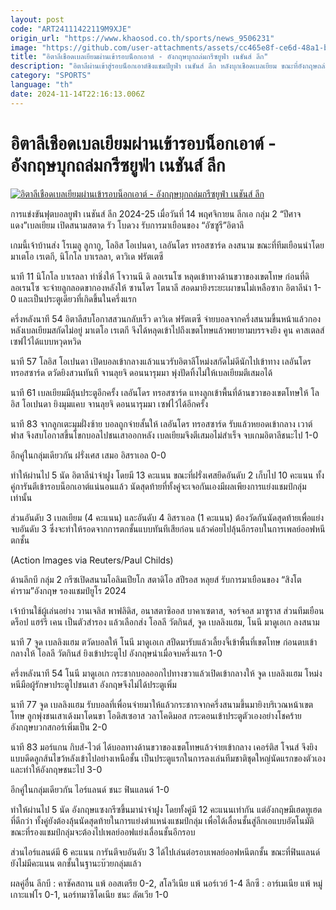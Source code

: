 ```yaml
---
layout: post
code: "ART24111422119M9XJE"
origin_url: "https://www.khaosod.co.th/sports/news_9506231"
image: "https://github.com/user-attachments/assets/cc465e8f-ce6d-48a1-bf4a-1d1588a5a1af"
title: "อิตาลีเชือดเบลเยียมผ่านเข้ารอบน็อกเอาต์ - อังกฤษบุกถล่มกรีซยูฟ่า เนชันส์ ลีก"
description: "อิตาลีผ่านเข้าสู่รอบน็อกเอาต์ชิงแชมป์ยูฟ่า เนชันส์ ลีก หลังบุกเชือดเบลเยียม ขณะที่อังกฤษถล่มกรีซขาดลอย ทำให้กลับมาเป็นฝ่ายได้เปรียบในการลุ้นเลื่อนชั้น"
category: "SPORTS"
language: "th"
date: 2024-11-14T22:16:13.006Z
---
```


# อิตาลีเชือดเบลเยียมผ่านเข้ารอบน็อกเอาต์ - อังกฤษบุกถล่มกรีซยูฟ่า เนชันส์ ลีก

[![อิตาลีเชือดเบลเยียมผ่านเข้ารอบน็อกเอาต์ - อังกฤษบุกถล่มกรีซยูฟ่า เนชันส์ ลีก](https://www.khaosod.co.th/wpapp/uploads/2024/11/AP24319766389825.jpg "อิตาลีเชือดเบลเยียมผ่านเข้ารอบน็อกเอาต์ - อังกฤษบุกถล่มกรีซยูฟ่า เนชันส์ ลีก")](https://www.khaosod.co.th/wpapp/uploads/2024/11/AP24319766389825.jpg)

การแข่งขันฟุตบอลยูฟ่า เนชันส์ ลีก 2024-25 เมื่อวันที่ 14 พฤศจิกายน ลีกเอ กลุ่ม 2 “ปีศาจแดง”เบลเยียม เปิดสนามสตาด รัว โบดวง รับการมาเยือนของ “อัซซูรี”อิตาลี

เกมนี้เจ้าบ้านส่ง โรเมลู ลูกากู, โลอิส โอเปนดา, เลอันโดร ทรอสซาร์ด ลงสนาม ขณะที่ทีมเยือนนำโดย มาเตโอ เรเตกี, นิโกโล บาเรลลา, ดาวิเด ฟรัตเตซี

นาที 11 นิโกโล บาเรลลา ทำชิ่งให้ โจวานนี ดิ ลอเรนโซ หลุดเข้าทางด้านขวาของเขตโทษ ก่อนที่ดิ ลอเรนโซ จะจ่ายลูกลอดขากองหลังให้ ซานโดร โตนาลี สอดมายิงระยะเผาขนไม่เหลือซาก อิตาลีนำ 1-0 และเป็นประตูเดียวที่เกิดขึ้นในครึ่งแรก

ครึ่งหลังนาที 54 อิตาลีสบโอกาสสวนกลับเร็ว ดาวิเด ฟรัตเตซี จ่ายบอลจากครึ่งสนามขึ้นหน้าแล้วกองหลังเบลเยียมสกัดไม่อยู่ มาเตโอ เรเตกี จึงได้หลุดเข้าไปถึงเขตโทษแล้วพยายามบรรจงยิง คูน คาสเตลส์ เซฟไว้ได้แบบหวุดหวิด

นาที 57 โลอิส โอเปนดา เปิดบอลเข้ากลางแล้วแนวรับอิตาลีโหม่งสกัดไม่ดีนักไปเข้าทาง เลอันโดร ทรอสซาร์ด ตวัดยิงสวนทันที จานลุยจิ ดอนนารุมมา พุ่งปัดทิ้งไม่ให้เบลเยียมตีเสมอได้

นาที 61 เบลเยียมมีลุ้นประตูอีกครั้ง เลอันโดร ทรอสซาร์ด แทงลูกเข้าพื้นที่ด้านขวาของเขตโทษให้ โลอิส โอเปนดา ยิงมุมแคบ จานลุยจิ ดอนนารุมมา เซฟไว้ได้อีกครั้ง

นาที 83 จากลูกเตะมุมฝั่งซ้าย บอลถูกจ่ายสั้นให้ เลอันโดร ทรอสซาร์ด รับแล้วหยอดเข้ากลาง เวาต์ ฟาส จึงสบโอกาสขึ้นโขกบอลไปชนเสาออกหลัง เบลเยียมจึงตีเสมอไม่สำเร็จ จบเกมอิตาลีชนะไป 1-0

อีกคู่ในกลุ่มเดียวกัน ฝรั่งเศส เสมอ อิสราเอล 0-0

ทำให้ผ่านไป 5 นัด อิตาลีนำจ่าฝูง โดยมี 13 คะแนน ขณะที่ฝรั่งเศสยึดอันดับ 2 เก็บไป 10 คะแนน ทั้งคู่การันตีเข้ารอบน็อกเอาต์แน่นอนแล้ว นัดสุดท้ายที่ทั้งคู่จะเจอกันเองมีผลเพียงการแย่งแชมป์กลุ่มเท่านั้น

ส่วนอันดับ 3 เบลเยียม (4 คะแนน) และอันดับ 4 อิสราเอล (1 คะแนน) ต้องวัดกันนัดสุดท้ายเพื่อแย่งจบอันดับ 3 ซึ่งจะทำให้รอดจากการตกชั้นแบบทันทีเสียก่อน แล้วค่อยไปลุ้นอีกรอบในการเพลย์ออฟหนีตกชั้น

(Action Images via Reuters/Paul Childs)

ด้านลีกบี กลุ่ม 2 กรีซเปิดสนามโอลิมเปียโก สตาดิโอ สปีรอส หลุยส์ รับการมาเยือนของ “สิงโตคำราม”อังกฤษ รองแชมป์ยูโร 2024

เจ้าบ้านใช้ผู้เล่นอย่าง วานเจลิส พาฟลิดิส, อนาสตาซิออส บาคาเซตาส, จอร์จอส มาซูราส ส่วนทีมเยือนดร็อป แฮร์รี เคน เป็นตัวสำรอง แล้วเลือกส่ง โอลลี วัตกินส์, จูด เบลลิงแฮม, โนนี มาดูเอเก ลงสนาม

นาที 7 จูด เบลลิงแฮม ตวัดบอลให้ โนนี มาดูเอเก สปีดมารับแล้วเลี้ยงจี้เข้าพื้นที่เขตโทษ ก่อนตบเข้ากลางให้ โอลลี วัตกินส์ ยิงเข้าประตูไป อังกฤษนำเมื่อจบครึ่งแรก 1-0

ครึ่งหลังนาที 54 โนนี มาดูเอเก กระชากบอลออกไปทางขวาแล้วเปิดเข้ากลางให้ จูด เบลลิงแฮม โหม่งหนีมือผู้รักษาประตูไปชนเสา อังกฤษจึงไม่ได้ประตูเพิ่ม

นาที 77 จูด เบลลิงแฮม รับบอลที่เพื่อนจ่ายมาให้แล้วกระชากจากครึ่งสนามขึ้นมายิงบริเวณหน้าเขตโทษ ลูกพุ่งชนเสาเด้งมาโดนขา โอดิสเซอาส วลาโคดิมอส กระดอนเข้าประตูตัวเองอย่างโชคร้าย อังกฤษบวกสกอร์เพิ่มเป็น 2-0

นาที 83 มอร์แกน กิบส์-ไวต์ ได้บอลทางด้านขวาของเขตโทษแล้วจ่ายเข้ากลาง เคอร์ติส โจนส์ จึงยิงแบบดีดลูกส้นไขว้หลังเข้าไปอย่างเหนือชั้น เป็นประตูแรกในการลงเล่นทีมชาติชุดใหญ่นัดแรกของตัวเอง และทำให้อังกฤษชนะไป 3-0

อีกคู่ในกลุ่มเดียวกัน ไอร์แลนด์ ชนะ ฟินแลนด์ 1-0

ทำให้ผ่านไป 5 นัด อังกฤษแซงกรีซขึ้นมานำจ่าฝูง โดยทั้งคู่มี 12 คะแนนเท่ากัน แต่อังกฤษมีเฮดทูเฮดที่ดีกว่า ทั้งคู่ยังต้องลุ้นนัดสุดท้ายในการแย่งตำแหน่งแชมป์กลุ่ม เพื่อได้เลื่อนชั้นสู่ลีกเอแบบอัตโนมัติ ขณะที่รองแชมป์กลุ่มจะต้องไปเพลย์ออฟแย่งเลื่อนชั้นอีกรอบ

ส่วนไอร์แลนด์มี 6 คะแนน การันตีจบอันดับ 3 ได้ไปเล่นต่อรอบเพลย์ออฟหนีตกชั้น ขณะที่ฟินแลนด์ยังไม่มีคะแนน ตกชั้นในฐานะบ๊วยกลุ่มแล้ว

ผลคู่อื่น ลีกบี : คาซัคสถาน แพ้ ออสเตรีย 0-2, สโลวีเนีย แพ้ นอร์เวย์ 1-4 ลีกซี : อาร์เมเนีย แพ้ หมู่เกาะแฟโร 0-1, นอร์ทมาซิโดเนีย ชนะ ลัตเวีย 1-0